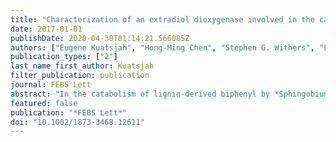 ```yaml
---
title: "Characterization of an extradiol dioxygenase involved in the catabolism of lignin-derived biphenyl"
date: 2017-01-01
publishDate: 2020-04-30T01:14:21.566085Z
authors: ["Eugene Kuatsjah", "Hong-Ming Chen", "Stephen G. Withers", "Lindsay D. Eltis"]
publication_types: ["2"]
last_name_first_author: Kuatsjah
filter_publication: publication
journal: FEBS Lett
abstract: "In the catabolism of lignin-derived biphenyl by *Sphingobium* sp. SYK-6, LigZ catalyzes the cleavage of 2,2',3-trihydroxy-3'-methoxy-5,5'-dicarboxybiphenyl (OH-DDVA) to a meta-cleavage product (MCP) identified here as 4,11-dicarboxy-8-hydroxy-9-methoxy-2-hydroxy-6-oxo-6-phenylhexa-2,4-dienoate (DCHM-HOPDA). DCHM-HOPDA is transformed nonenzymically, likely to a lactone (*k* = 0.13 ± 0.01 min<sup>-1</sup>, pH 7.5). This is hydrolyzed to the dienolate at alkaline pH (apparent p*K*<sub>a</sub> ∼ 11.3). Only the dienolate is a substrate for LigY, the putative MCP hydrolase. LigZ has higher specificity for OH-DDVA (*k*<sub>cat</sub>/*K*<sub>m</sub> = 2.20 ± 0.02 × 107 s<sup>-1</sup>·M<sup>-1</sup>) than for protocatechuate (PCA; 6 ± 1 × 102 s<sup>-1</sup>·M<sup>-1</sup>). PCA also inactivates LigZ (partition ratio of 50), but at rates too low to be physiologically relevant. This study provides insight into the bacterial catabolism of lignin and facilitates the study of downstream catabolic enzymes. [on SciFinder(R)]"
featured: false
publication: "*FEBS Lett*"
doi: "10.1002/1873-3468.12611"
---
```


